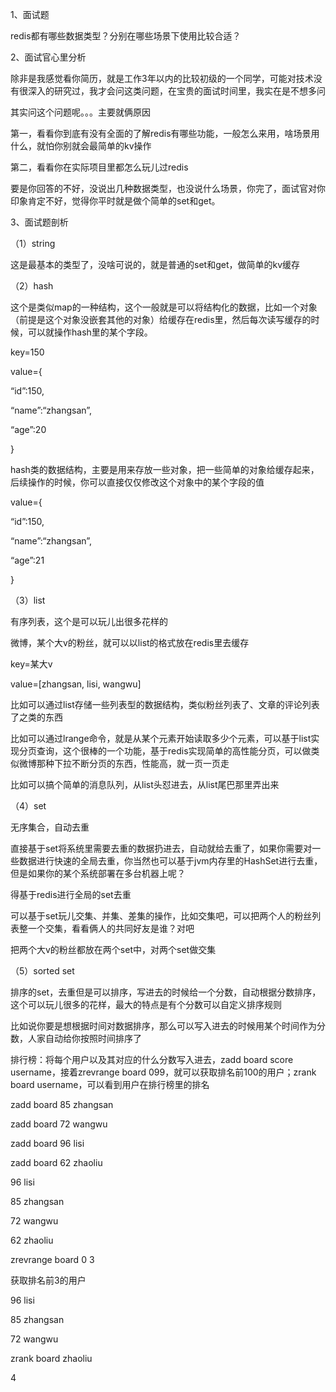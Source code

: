  

1、面试题

 

redis都有哪些数据类型？分别在哪些场景下使用比较合适？

 

2、面试官心里分析

 

除非是我感觉看你简历，就是工作3年以内的比较初级的一个同学，可能对技术没有很深入的研究过，我才会问这类问题，在宝贵的面试时间里，我实在是不想多问

 

其实问这个问题呢。。。主要就俩原因

 

第一，看看你到底有没有全面的了解redis有哪些功能，一般怎么来用，啥场景用什么，就怕你别就会最简单的kv操作

 

第二，看看你在实际项目里都怎么玩儿过redis

 

要是你回答的不好，没说出几种数据类型，也没说什么场景，你完了，面试官对你印象肯定不好，觉得你平时就是做个简单的set和get。

 

3、面试题剖析

 

（1）string

 

这是最基本的类型了，没啥可说的，就是普通的set和get，做简单的kv缓存

 

（2）hash

 

这个是类似map的一种结构，这个一般就是可以将结构化的数据，比如一个对象（前提是这个对象没嵌套其他的对象）给缓存在redis里，然后每次读写缓存的时候，可以就操作hash里的某个字段。

 

key=150

 

value={

  “id”:150,

  “name”:“zhangsan”,

  “age”:20

}

 

hash类的数据结构，主要是用来存放一些对象，把一些简单的对象给缓存起来，后续操作的时候，你可以直接仅仅修改这个对象中的某个字段的值

 

value={

  “id”:150,

  “name”:“zhangsan”,

  “age”:21

}

 

 

（3）list

 

有序列表，这个是可以玩儿出很多花样的

 

微博，某个大v的粉丝，就可以以list的格式放在redis里去缓存

 

key=某大v

 

value=[zhangsan, lisi, wangwu]

 

比如可以通过list存储一些列表型的数据结构，类似粉丝列表了、文章的评论列表了之类的东西

 

比如可以通过lrange命令，就是从某个元素开始读取多少个元素，可以基于list实现分页查询，这个很棒的一个功能，基于redis实现简单的高性能分页，可以做类似微博那种下拉不断分页的东西，性能高，就一页一页走

 

比如可以搞个简单的消息队列，从list头怼进去，从list尾巴那里弄出来

 

（4）set

 

无序集合，自动去重

 

直接基于set将系统里需要去重的数据扔进去，自动就给去重了，如果你需要对一些数据进行快速的全局去重，你当然也可以基于jvm内存里的HashSet进行去重，但是如果你的某个系统部署在多台机器上呢？

 

得基于redis进行全局的set去重

 

可以基于set玩儿交集、并集、差集的操作，比如交集吧，可以把两个人的粉丝列表整一个交集，看看俩人的共同好友是谁？对吧

 

把两个大v的粉丝都放在两个set中，对两个set做交集

 

（5）sorted set

 

排序的set，去重但是可以排序，写进去的时候给一个分数，自动根据分数排序，这个可以玩儿很多的花样，最大的特点是有个分数可以自定义排序规则

 

比如说你要是想根据时间对数据排序，那么可以写入进去的时候用某个时间作为分数，人家自动给你按照时间排序了

 

排行榜：将每个用户以及其对应的什么分数写入进去，zadd board score username，接着zrevrange board 099，就可以获取排名前100的用户；zrank board username，可以看到用户在排行榜里的排名

 

zadd board 85 zhangsan

zadd board 72 wangwu

zadd board 96 lisi

zadd board 62 zhaoliu

 

96 lisi

85 zhangsan

72 wangwu

62 zhaoliu

 

zrevrange board 0 3

 

获取排名前3的用户

 

96 lisi

85 zhangsan

72 wangwu

 

zrank board zhaoliu

 

4

 

 

 

 

 

 